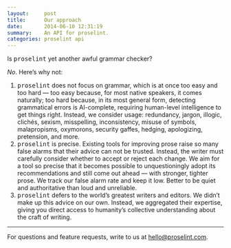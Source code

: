 ```yaml
---
layout:     post
title:      Our approach
date:       2014-06-10 12:31:19
summary:    An API for proselint.
categories: proselint api
---
```


<p>Is <tt>proselint</tt> yet another awful grammar checker?</p>
<p><em>No</em>. Here&rsquo;s why not:</p>
<ol>
  <li><tt>proselint</tt> does not focus on grammar, which is at once too easy and too hard &mdash; too easy because, for most native speakers, it comes naturally; too hard because, in its most general form, detecting grammatical errors is AI-complete, requiring human-level intelligence to get things right. Instead, we consider usage: redundancy, jargon, illogic, clichés, sexism, misspelling, inconsistency, misuse of symbols, malapropisms, oxymorons, security gaffes, hedging, apologizing, pretension, and more.</li>
  <li><tt>proselint</tt> is precise. Existing tools for improving prose raise so many false alarms that their advice can not be trusted. Instead, the writer must carefully consider whether to accept or reject each change. We aim for a tool so precise that it becomes possible to unquestioningly adopt its recommendations and still come out ahead &mdash; with stronger, tighter prose. We track our false alarm rate and keep it low. Better to be quiet and authoritative than loud and unreliable.</li>
  <li><tt>proselint</tt> defers to the world&rsquo;s greatest writers and editors. We didn&rsquo;t make up this advice on our own. Instead, we aggregated their expertise, giving you direct access to humanity&rsquo;s collective understanding about the craft of writing.</li>
</ol>

<hr/>

For questions and feature requests, write to us at <a href="mailto:hello@proselint.com">hello@proselint.com</a>.
